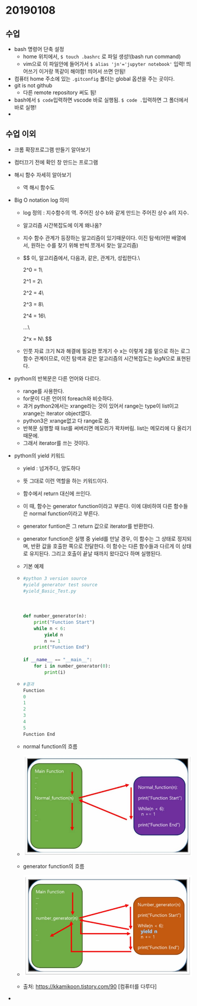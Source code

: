 # 20190108

## 수업

- bash 명령어 단축 설정
  - home 위치에서, `$ touch .bashrc` 로 파일 생성!(bash run command)
  - vim으로 이 파일안에 들어가서 `$ alias 'jn'='jupyter notebook'` 입력! 띄어쓰기 이거랑 똑같이 해야함! 띄어서 쓰면 안됨!
- 컴퓨터 home 주소에 있는 `.gitconfig` 폴더는 global 옵션을 주는 곳이다.
- git is not github
  - 다른 remote repository 써도 됨!
- bash에서 `$ code`입력하면 vscode 바로 실행됨. `$ code .`입력하면 그 폴더에서 바로 실행!
- 



## 수업 이외

- 크롬 확장프로그램 만들기 알아보기

- 컴터끄기 전에 확인 창 만드는 프로그램

- 해시 함수 자세히 알아보기

  - 역 해시 함수도

- Big O notation log 의미

  - log 정의 : 지수함수의 역. 주어진 상수 b와 같게 만드는 주어진 상수 a의 지수.

  - 알고리즘 시간복잡도에 이게 왜나옴?

  - 지수 함수 관계가 등장하는 알고리즘이 있기때문이다. 이진 탐색(어떤 배열에서, 원하는 수를 찾기 위해 반씩 쪼개서 찾는 알고리즘)

  - $$
    이\, 알고리즘에서\, 다음과\, 같은\, 관계가\, 성립한다.\\
    
    2^0 = 1\\
    
    2^1 = 2\\
    
    2^2 = 4\\
    
    2^3 = 8\\
    
    2^4 = 16\\
    
    ...\\
    
    2^x = N\\
    $$

  - 인풋 자료 크기 N과 해결에 필요한 쪼개기 수 x는 이렇게 2를 밑으로 하는 로그 함수 관계이므로, 이진 탐색과 같은 알고리즘의 시간복잡도는 $logN$으로 표현된다.

- python의 반복문은 다른 언어와 다르다.

  - range를 사용한다.
  - for문이 다른 언어의 foreach와 비슷하다.
  - 과거 python2에서는 xrange라는 것이 있어서 range는 type이 list이고 xrange는 iterator object였다.
  - python3은 xrange없고 다 range로 씀.
  - 반복문 실행할 때 list를 써버리면 메모리가 꽉차버림. list는 메모리에 다 올리기 때문에.
  - 그래서 iterator를 쓰는 것이다.

- python의 yield 키워드

  - yield : 넘겨주다, 양도하다

  - 뜻 그대로 이런 역할을 하는 키워드이다.

  - 함수에서 return 대신에 쓰인다.

  - 이 때, 함수는 generator function이라고 부른다. 이에 대비하여 다른 함수들은 normal function이라고 부른다.

  - generator funtion은 그 return 값으로 iterator를 반환한다.

  - generator function은 실행 중 yield를 만날 경우, 이 함수는 그 상태로 정지되며, 반환 값을 호출한 쪽으로 전달한다. 이 함수는 다른 함수들과 다르게 이 상태로 유지된다. 그리고 호출이 끝날 때까지 왔다갔다 하며 실행된다.

  - 기본 예제

  - ```python
    #python 3 version source
    #yield generator test source
    #yield_Basic_Test.py
    
    
     
    def number_generator(n):
        print("Function Start")
        while n < 6:
            yield n
            n += 1
        print("Function End")
         
    if __name__ == "__main__":
        for i in number_generator(0):
            print(i)
    ```

  - ```python
    #결과
    Function
    0
    1
    2
    3
    4
    5
    Function End
    ```

  - normal function의 흐름

  - ![img](20190108_함수.assets/244BA249588A1BB612.jpg)

  - generator function의 흐름

  - ![img](20190108_함수.assets/2764364B588A1CB325.jpg)

  - 출처: https://kkamikoon.tistory.com/90 [컴퓨터를 다루다]

- 

